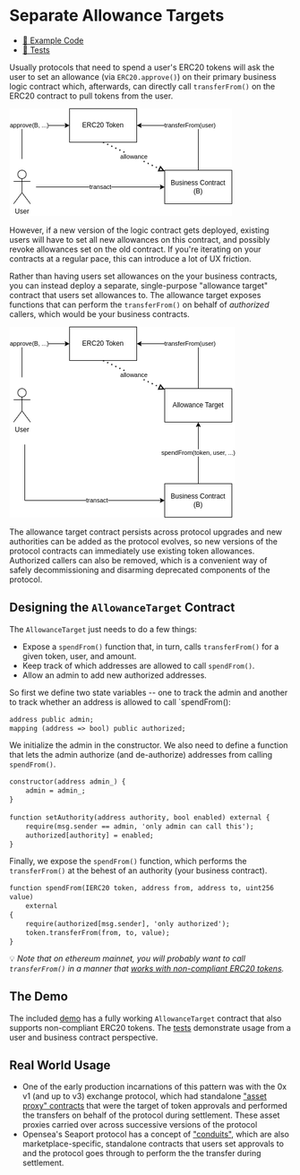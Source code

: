 # Separate Allowance Targets

- [📜 Example Code](./AllowanceTArget.sol)
- [🐞 Tests](../../test/AllowanceTarget.t.sol)

Usually protocols that need to spend a user's ERC20 tokens will ask the user to set an allowance (via `ERC20.approve()`) on their primary business logic contract which, afterwards, can directly call `transferFrom()` on the ERC20 contract to pull tokens from the user.

![protocol with direct allowances](./direct-allowance.png)

However, if a new version of the logic contract gets deployed, existing users will have to set all new allowances on this contract, and possibly revoke allowances set on the old contract. If you're iterating on your contracts at a regular pace, this can introduce a lot of UX friction.

Rather than having users set allowances on the your business contracts, you can instead deploy a separate, single-purpose "allowance target" contract that users set allowances to. The allowance target exposes functions that can perform the `transferFrom()` on behalf of *authorized* callers, which would be your business contracts.

![protocol with allowance target](./allowance-target.png)

The allowance target contract persists across protocol upgrades and new authorities can be added as the protocol evolves, so new versions of the protocol contracts can immediately use existing token allowances. Authorized callers can also be removed, which is a convenient way of safely decommissioning and disarming deprecated components of the protocol.

## Designing the `AllowanceTarget` Contract

The `AllowanceTarget` just needs to do a few things:
- Expose a `spendFrom()` function that, in turn, calls `transferFrom()` for a given token, user, and amount.
- Keep track of which addresses are allowed to call `spendFrom()`.
- Allow an admin to add new authorized addresses.

So first we define two state variables -- one to track the admin and another to track whether an address is allowed to call `spendFrom():

```solidity
address public admin;
mapping (address => bool) public authorized;
```

We initialize the admin in the constructor. We also need to define a function that lets the admin authorize (and de-authorize) addresses from calling `spendFrom()`.

```solidity
constructor(address admin_) {
    admin = admin_;
}

function setAuthority(address authority, bool enabled) external {
    require(msg.sender == admin, 'only admin can call this');
    authorized[authority] = enabled;
}
```

Finally, we expose the `spendFrom()` function, which performs the `transferFrom()` at the behest of an authority (your business contract).

```solidity
function spendFrom(IERC20 token, address from, address to, uint256 value)
    external
{
    require(authorized[msg.sender], 'only authorized');
    token.transferFrom(from, to, value);
}
```

💡 *Note that on ethereum mainnet, you will probably want to call `transferFrom()` in a manner that [works with non-compliant ERC20 tokens](../erc20-compatibility/).*

## The Demo
The included [demo](./AllowanceTarget.sol) has a fully working `AllowanceTarget` contract that also supports non-compliant ERC20 tokens. The [tests](../../test/AllowanceTarget.sol) demonstrate usage from a user and business contract perspective.

## Real World Usage
- One of the early production incarnations of this pattern was with the 0x v1 (and up to v3) exchange protocol, which had standalone ["asset proxy" contracts](https://etherscan.io/address/0xf740b67da229f2f10bcbd38a7979992fcc71b8eb#code#F17#L1) that were the target of token approvals and performed the transfers on behalf of the protocol during settlement. These asset proxies carried over across successive versions of the protocol
- Opensea's Seaport protocol has a concept of ["conduits"](https://github.com/ProjectOpenSea/seaport/blob/main/contracts/conduit/Conduit.sol), which are also marketplace-specific, standalone contracts that users set approvals to and the protocol goes through to perform the the transfer during settlement.

